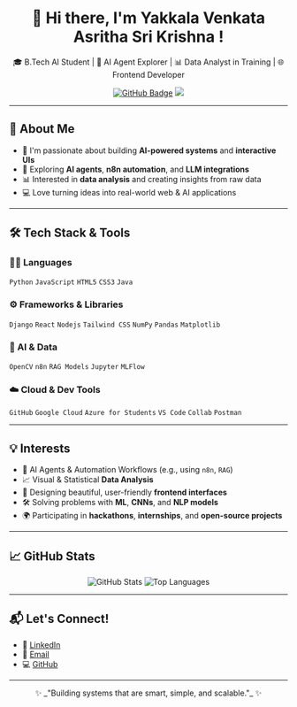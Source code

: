 <h1 align="center">👋 Hi there, I'm Yakkala Venkata Asritha Sri Krishna !</h1>

<p align="center">
🎓 B.Tech AI Student | 🤖 AI Agent Explorer | 📊 Data Analyst in Training | 🌐 Frontend Developer  
</p>

<p align="center">
<a href="https://github.com/Asritha-sri-krishna"><img src="https://img.shields.io/github/followers/Asritha-sri-krishna?label=Follow&style=social" alt="GitHub Badge"/></a>
<a href="https://www.linkedin.com/in/yakkala-venkata-asritha-sri-krishna-a9b448259/"><img src="https://img.shields.io/badge/-LinkedIn-blue?logo=linkedin&style=flat&logoColor=white"/></a>
</p>

---

## 🌟 About Me

- 🚀 I'm passionate about building **AI-powered systems** and **interactive UIs**
- 🤖 Exploring **AI agents**, **n8n automation**, and **LLM integrations**
- 📊 Interested in **data analysis** and creating insights from raw data
- 💻 Love turning ideas into real-world web & AI applications

---

## 🛠️ Tech Stack & Tools

### 👩‍💻 Languages
`Python` `JavaScript` `HTML5` `CSS3` `Java`

### ⚙️ Frameworks & Libraries
`Django` `React` `Nodejs` `Tailwind CSS` `NumPy` `Pandas` `Matplotlib` 

### 🤖 AI & Data
 `OpenCV` `n8n` `RAG Models` `Jupyter` `MLFlow`

### ☁️ Cloud & Dev Tools
`GitHub` `Google Cloud` `Azure for Students` `VS Code` `Collab` `Postman`

---

## 💡 Interests

- 🧠 AI Agents & Automation Workflows (e.g., using `n8n`, `RAG`)
- 📈 Visual & Statistical **Data Analysis**
- 🎨 Designing beautiful, user-friendly **frontend interfaces**
- 🛠️ Solving problems with **ML**, **CNNs**, and **NLP models**
- 🌍 Participating in **hackathons**, **internships**, and **open-source projects**

---

## 📈 GitHub Stats

<p align="center">
  <img src="https://github-readme-stats.vercel.app/api?username=Asritha-sri-krishna&show_icons=true&theme=radical" alt="GitHub Stats" />
  <img src="https://github-readme-stats.vercel.app/api/top-langs/?username=Asritha-sri-krishna&layout=compact&theme=radical" alt="Top Languages" />
</p>

---

## 📬 Let's Connect!

- 💼 [LinkedIn](https://www.linkedin.com/in/yakkala-venkata-asritha-sri-krishna-a9b448259/)
- 📧 [Email](mailto:asrithayakkala@gmail.com)
- 💻 [GitHub](https://github.com/Asritha-sri-krishna)

---

<p align="center">
  ✨ _"Building systems that are smart, simple, and scalable."_ ✨
</p>


<!---
Asritha-sri-krishna/Asritha-sri-krishna is a ✨ special ✨ repository because its `README.md` (this file) appears on your GitHub profile.
You can click the Preview link to take a look at your changes.
--->
